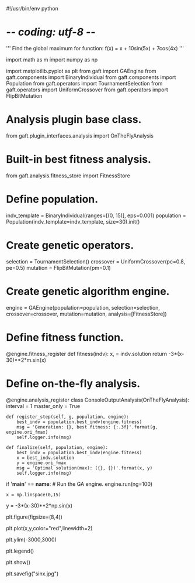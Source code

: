 #!/usr/bin/env python
# -*- coding: utf-8 -*-

'''
Find the global maximum for function: f(x) = x + 10sin(5x) + 7cos(4x)
'''

import math as m
import numpy as np

import matplotlib.pyplot as plt
from gaft import GAEngine
from gaft.components import BinaryIndividual
from gaft.components import Population
from gaft.operators import TournamentSelection
from gaft.operators import UniformCrossover
from gaft.operators import FlipBitMutation

# Analysis plugin base class.
from gaft.plugin_interfaces.analysis import OnTheFlyAnalysis

# Built-in best fitness analysis.
from gaft.analysis.fitness_store import FitnessStore

# Define population.
indv_template = BinaryIndividual(ranges=[(0, 15)], eps=0.001)
population = Population(indv_template=indv_template, size=30).init()

# Create genetic operators.
selection = TournamentSelection()
crossover = UniformCrossover(pc=0.8, pe=0.5)
mutation = FlipBitMutation(pm=0.1)

# Create genetic algorithm engine.
engine = GAEngine(population=population, selection=selection,
                  crossover=crossover, mutation=mutation,
                  analysis=[FitnessStore])

# Define fitness function.
@engine.fitness_register
def fitness(indv):
    x, = indv.solution
    return  -3*(x-30)**2*m.sin(x) 

# Define on-the-fly analysis.
@engine.analysis_register
class ConsoleOutputAnalysis(OnTheFlyAnalysis):
    interval = 1
    master_only = True

    def register_step(self, g, population, engine):
        best_indv = population.best_indv(engine.fitness)
        msg = 'Generation: {}, best fitness: {:.3f}'.format(g, engine.ori_fmax)
        self.logger.info(msg)

    def finalize(self, population, engine):
        best_indv = population.best_indv(engine.fitness)
        x = best_indv.solution
        y = engine.ori_fmax
        msg = 'Optimal solution(max): ({}, {})'.format(x, y)
        self.logger.info(msg)

if '__main__' == __name__:
    # Run the GA engine.
    engine.run(ng=100)
    
    
    x = np.linspace(0,15)
y =  -3*(x-30)**2*np.sin(x)

plt.figure(figsize=(8,4))

plt.plot(x,y,color="red",linewidth=2) 

plt.ylim(-3000,3000)

plt.legend() 

plt.show() 

plt.savefig("sinx.jpg")

